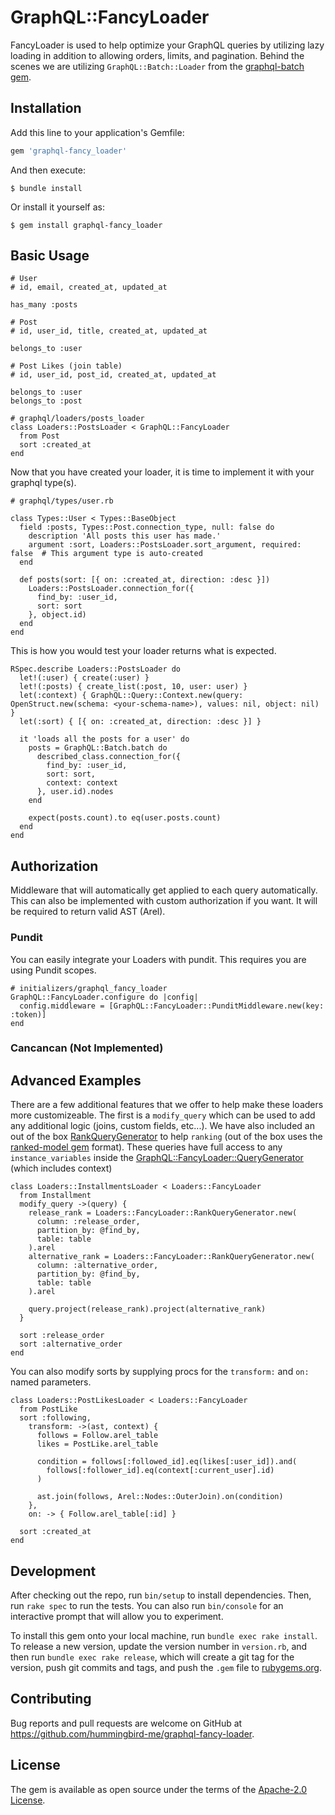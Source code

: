 # GraphQL::FancyLoader

FancyLoader is used to help optimize your GraphQL queries by utilizing lazy loading in addition to allowing orders, limits, and pagination. Behind the scenes we are utilizing `GraphQL::Batch::Loader` from the [graphql-batch gem](https://github.com/Shopify/graphql-batch).

## Installation

Add this line to your application's Gemfile:

```ruby
gem 'graphql-fancy_loader'
```

And then execute:

    $ bundle install

Or install it yourself as:

    $ gem install graphql-fancy_loader

## Basic Usage

```
# User
# id, email, created_at, updated_at

has_many :posts
```

```
# Post
# id, user_id, title, created_at, updated_at

belongs_to :user
```

```
# Post Likes (join table)
# id, user_id, post_id, created_at, updated_at

belongs_to :user
belongs_to :post
```

```
# graphql/loaders/posts_loader
class Loaders::PostsLoader < GraphQL::FancyLoader
  from Post
  sort :created_at
end
```

Now that you have created your loader, it is time to implement it with your graphql type(s).

```
# graphql/types/user.rb

class Types::User < Types::BaseObject
  field :posts, Types::Post.connection_type, null: false do
    description 'All posts this user has made.'
    argument :sort, Loaders::PostsLoader.sort_argument, required: false  # This argument type is auto-created
  end

  def posts(sort: [{ on: :created_at, direction: :desc }])
    Loaders::PostsLoader.connection_for({
      find_by: :user_id,
      sort: sort
    }, object.id)
  end
end
```

This is how you would test your loader returns what is expected.

```
RSpec.describe Loaders::PostsLoader do
  let!(:user) { create(:user) }
  let!(:posts) { create_list(:post, 10, user: user) }
  let(:context) { GraphQL::Query::Context.new(query: OpenStruct.new(schema: <your-schema-name>), values: nil, object: nil) }
  let(:sort) { [{ on: :created_at, direction: :desc }] }

  it 'loads all the posts for a user' do
    posts = GraphQL::Batch.batch do
      described_class.connection_for({
        find_by: :user_id,
        sort: sort,
        context: context
      }, user.id).nodes
    end

    expect(posts.count).to eq(user.posts.count)
  end
end
```

## Authorization

Middleware that will automatically get applied to each query automatically.
This can also be implemented with custom authorization if you want. It will be required to return valid AST (Arel).

### Pundit

You can easily integrate your Loaders with pundit. This requires you are using Pundit scopes.

```
# initializers/graphql_fancy_loader
GraphQL::FancyLoader.configure do |config|
  config.middleware = [GraphQL::FancyLoader::PunditMiddleware.new(key: :token)]
end
```

### Cancancan (Not Implemented)

## Advanced Examples

There are a few additional features that we offer to help make these loaders more customizeable. The first is a `modify_query` which can be used to add any additional logic (joins, custom fields, etc...). We have also included an out of the box [RankQueryGenerator](https://github.com/hummingbird-me/graphql-fancy-loader/blob/main/lib/graphql/fancy_loader/rank_query_generator.rb) to help `ranking` (out of the box uses the [ranked-model gem](https://github.com/brendon/ranked-model) format). These queries have full access to any `instance_variables` inside the [GraphQL::FancyLoader::QueryGenerator](https://github.com/hummingbird-me/graphql-fancy-loader/blob/main/lib/graphql/fancy_loader/query_generator.rb#L4) (which includes context)

```
class Loaders::InstallmentsLoader < Loaders::FancyLoader
  from Installment
  modify_query ->(query) {
    release_rank = Loaders::FancyLoader::RankQueryGenerator.new(
      column: :release_order,
      partition_by: @find_by,
      table: table
    ).arel
    alternative_rank = Loaders::FancyLoader::RankQueryGenerator.new(
      column: :alternative_order,
      partition_by: @find_by,
      table: table
    ).arel

    query.project(release_rank).project(alternative_rank)
  }

  sort :release_order
  sort :alternative_order
end

```

You can also modify sorts by supplying procs for the `transform:` and `on:` named parameters.

```
class Loaders::PostLikesLoader < Loaders::FancyLoader
  from PostLike
  sort :following,
    transform: ->(ast, context) {
      follows = Follow.arel_table
      likes = PostLike.arel_table

      condition = follows[:followed_id].eq(likes[:user_id]).and(
        follows[:follower_id].eq(context[:current_user].id)
      )

      ast.join(follows, Arel::Nodes::OuterJoin).on(condition)
    },
    on: -> { Follow.arel_table[:id] }

  sort :created_at
end
```

## Development

After checking out the repo, run `bin/setup` to install dependencies. Then, run `rake spec` to run the tests. You can also run `bin/console` for an interactive prompt that will allow you to experiment.

To install this gem onto your local machine, run `bundle exec rake install`. To release a new version, update the version number in `version.rb`, and then run `bundle exec rake release`, which will create a git tag for the version, push git commits and tags, and push the `.gem` file to [rubygems.org](https://rubygems.org).

## Contributing

Bug reports and pull requests are welcome on GitHub at https://github.com/hummingbird-me/graphql-fancy-loader.

## License

The gem is available as open source under the terms of the [Apache-2.0 License](https://opensource.org/licenses/Apache-2.0).
